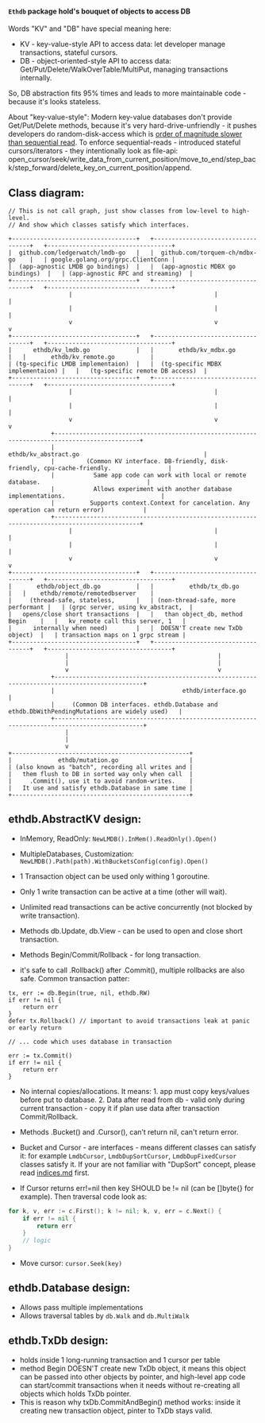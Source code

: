 #### `Ethdb` package hold's bouquet of objects to access DB

Words "KV" and "DB" have special meaning here: 
- KV - key-value-style API to access data: let developer manage transactions, stateful cursors. 
- DB - object-oriented-style API to access data: Get/Put/Delete/WalkOverTable/MultiPut, managing transactions internally.

So, DB abstraction fits 95% times and leads to more maintainable code - because it's looks stateless. 

About "key-value-style": Modern key-value databases don't provide Get/Put/Delete methods, 
  because it's very hard-drive-unfriendly - it pushes developers do random-disk-access which is [order of magnitude slower than sequential read](https://www.seagate.com/sg/en/tech-insights/lies-damn-lies-and-ssd-benchmark-master-ti/).
  To enforce sequential-reads - introduced stateful cursors/iterators - they intentionally look as file-api: open_cursor/seek/write_data_from_current_position/move_to_end/step_back/step_forward/delete_key_on_current_position/append.

## Class diagram: 

```asciiflow.com
// This is not call graph, just show classes from low-level to high-level. 
// And show which classes satisfy which interfaces.

+-----------------------------------+   +-----------------------------------+   +-----------------------------------+ 
|  github.com/ledgerwatch/lmdb-go   |   |  github.com/torquem-ch/mdbx-go    |   | google.golang.org/grpc.ClientConn |                    
|  (app-agnostic LMDB go bindings)  |   |  (app-agnostic MDBX go bindings)  |   | (app-agnostic RPC and streaming)  |
+-----------------------------------+   +-----------------------------------+   +-----------------------------------+
                 |                                        |                                      |
                 |                                        |                                      |
                 v                                        v                                      v
+-----------------------------------+   +-----------------------------------+   +-----------------------------------+
|      ethdb/kv_lmdb.go             |   |       ethdb/kv_mdbx.go            |   |       ethdb/kv_remote.go          |                
| (tg-specific LMDB implementaion)  |   |  (tg-specific MDBX implementaion) |   |   (tg-specific remote DB access)  |              
+-----------------------------------+   +-----------------------------------+   +-----------------------------------+
                 |                                        |                                      |
                 |                                        |                                      |
                 v                                        v                                      v
            +----------------------------------------------------------------------------------------------+
            |                                       ethdb/kv_abstract.go                                   |  
            |         (Common KV interface. DB-friendly, disk-friendly, cpu-cache-friendly.                |
            |           Same app code can work with local or remote database.                              |
            |           Allows experiment with another database implementations.                           |
            |          Supports context.Context for cancelation. Any operation can return error)           |
            +----------------------------------------------------------------------------------------------+
                 |                                        |                                      |
                 |                                        |                                      |
                 v                                        v                                      v
+-----------------------------------+   +-----------------------------------+   +-----------------------------------+
|       ethdb/object_db.go          |   |          ethdb/tx_db.go           |   |    ethdb/remote/remotedbserver    |                
|     (thread-safe, stateless,      |   | (non-thread-safe, more performant |   | (grpc server, using kv_abstract,  |  
|   opens/close short transactions  |   |   than object_db, method Begin    |   |   kv_remote call this server, 1   |
|      internally when need)        |   |  DOESN'T create new TxDb object)  |   | transaction maps on 1 grpc stream |
+-----------------------------------+   +-----------------------------------+   +-----------------------------------+
                |                                          |                                     
                |                                          |                                     
                v                                          v                                     
            +-----------------------------------------------------------------------------------------------+
            |                                    ethdb/interface.go                                         |  
            |     (Common DB interfaces. ethdb.Database and ethdb.DbWithPendingMutations are widely used)   |
            +-----------------------------------------------------------------------------------------------+
                |                      
                |                      
                v                      
+--------------------------------------------------+ 
|             ethdb/mutation.go                    |                 
| (also known as "batch", recording all writes and |  
|   them flush to DB in sorted way only when call  | 
|     .Commit(), use it to avoid random-writes.    | 
|   It use and satisfy ethdb.Database in same time |
+--------------------------------------------------+ 

```


## ethdb.AbstractKV design:

- InMemory, ReadOnly: `NewLMDB().InMem().ReadOnly().Open()`
- MultipleDatabases, Customization: `NewLMDB().Path(path).WithBucketsConfig(config).Open()`


- 1 Transaction object can be used only withing 1 goroutine.
- Only 1 write transaction can be active at a time (other will wait). 
- Unlimited read transactions can be active concurrently (not blocked by write transaction).


- Methods db.Update, db.View - can be used to open and close short transaction.
- Methods Begin/Commit/Rollback - for long transaction.
- it's safe to call .Rollback() after .Commit(), multiple rollbacks are also safe. Common transaction patter:
```
tx, err := db.Begin(true, nil, ethdb.RW)
if err != nil {
    return err
}
defer tx.Rollback() // important to avoid transactions leak at panic or early return

// ... code which uses database in transaction
 
err := tx.Commit()
if err != nil {
    return err
}
```


- No internal copies/allocations. It means: 1. app must copy keys/values before put to database. 2. Data after read from db - valid only during current transaction - copy it if plan use data after transaction Commit/Rollback.
- Methods .Bucket() and .Cursor(), can’t return nil, can't return error.
- Bucket and Cursor - are interfaces - means different classes can satisfy it: for example `LmdbCursor`, `LmdbDupSortCursor`, `LmdbDupFixedCursor` classes satisfy it. 
  If your are not familiar with "DupSort" concept, please read [indices.md](./../docs/programmers_guide/indices.md) first.


- If Cursor returns err!=nil then key SHOULD be != nil (can be []byte{} for example). 
Then traversal code look as: 
```go
for k, v, err := c.First(); k != nil; k, v, err = c.Next() {
    if err != nil {
        return err
    }
    // logic
}
``` 
- Move cursor: `cursor.Seek(key)`



## ethdb.Database design:

- Allows pass multiple implementations 
- Allows traversal tables by `db.Walk` and `db.MultiWalk` 

## ethdb.TxDb design:
- holds inside 1 long-running transaction and 1 cursor per table
- method Begin DOESN'T create new TxDb object, it means this object can be passed into other objects by pointer, 
  and high-level app code can start/commit transactions when it needs without re-creating all objects which holds 
  TxDb pointer.
- This is reason why txDb.CommitAndBegin() method works: inside it creating new transaction object, pinter to TxDb stays valid.  
